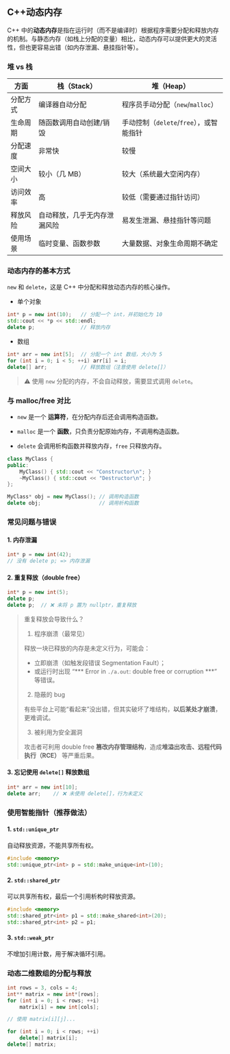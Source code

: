 ## C++动态内存

C++ 中的**动态内存**是指在运行时（而不是编译时）根据程序需要分配和释放内存的机制。与静态内存（如栈上分配的变量）相比，动态内存可以提供更大的灵活性，但也更容易出错（如内存泄漏、悬挂指针等）。

### 堆 vs 栈

| 方面     | 栈（Stack）                  | 堆（Heap）                              |
| -------- | ---------------------------- | --------------------------------------- |
| 分配方式 | 编译器自动分配               | 程序员手动分配（`new`/`malloc`）        |
| 生命周期 | 随函数调用自动创建/销毁      | 手动控制（`delete`/`free`），或智能指针 |
| 分配速度 | 非常快                       | 较慢                                    |
| 空间大小 | 较小（几 MB）                | 较大（系统最大空闲内存）                |
| 访问效率 | 高                           | 较低（需要通过指针访问）                |
| 释放风险 | 自动释放，几乎无内存泄漏风险 | 易发生泄漏、悬挂指针等问题              |
| 使用场景 | 临时变量、函数参数           | 大量数据、对象生命周期不确定            |

### 动态内存的基本方式

`new` 和 `delete`，这是 C++ 中分配和释放动态内存的核心操作。

- 单个对象

```cpp
int* p = new int(10);   // 分配一个 int，并初始化为 10
std::cout << *p << std::endl;
delete p;               // 释放内存
```

- 数组

```cpp
int* arr = new int[5];  // 分配一个 int 数组，大小为 5
for (int i = 0; i < 5; ++i) arr[i] = i;
delete[] arr;           // 释放数组（注意使用 delete[]）
```

> ⚠️ 使用 `new` 分配的内存，不会自动释放，需要显式调用 `delete`。

### 与 malloc/free 对比

- `new` 是一个 **运算符**，在分配内存后还会调用构造函数。

- `malloc` 是一个 **函数**，只负责分配原始内存，不调用构造函数。

- `delete` 会调用析构函数并释放内存，`free` 只释放内存。

```cpp
class MyClass {
public:
    MyClass() { std::cout << "Constructor\n"; }
    ~MyClass() { std::cout << "Destructor\n"; }
};

MyClass* obj = new MyClass(); // 调用构造函数
delete obj;                   // 调用析构函数
```

### 常见问题与错误

#### 1. 内存泄漏

```cpp
int* p = new int(42);
// 没有 delete p; => 内存泄漏
```

#### 2. 重复释放（double free）

```cpp
int* p = new int(5);
delete p;
delete p;  // ❌ 未将 p 置为 nullptr，重复释放
```

> 重复释放会导致什么？
>
> 1. 程序崩溃（最常见）
>
> 释放一块已释放的内存是未定义行为，可能会：
>
> - 立即崩溃（如触发段错误 Segmentation Fault）；
> - 或运行时出现 “*** Error in `./a.out`: double free or corruption ***” 等错误。
>
> 2. 隐蔽的 bug
>
> 有些平台上可能“看起来”没出错，但其实破坏了堆结构，**以后某处才崩溃**，更难调试。
>
> 3. 被利用为安全漏洞
>
> 攻击者可利用 double free **篡改内存管理结构**，造成**堆溢出攻击、远程代码执行（RCE）** 等严重后果。

#### 3. 忘记使用 `delete[]` 释放数组

```cpp
int* arr = new int[10];
delete arr;    // ❌ 未使用 delete[]，行为未定义
```

### 使用智能指针（推荐做法）

#### 1. `std::unique_ptr`

自动释放资源，不能共享所有权。

```cpp
#include <memory>
std::unique_ptr<int> p = std::make_unique<int>(10);
```

#### 2. `std::shared_ptr`

可以共享所有权，最后一个引用析构时释放资源。

```cpp
#include <memory>
std::shared_ptr<int> p1 = std::make_shared<int>(20);
std::shared_ptr<int> p2 = p1;
```

#### 3. `std::weak_ptr`

不增加引用计数，用于解决循环引用。

### 动态二维数组的分配与释放

```cpp
int rows = 3, cols = 4;
int** matrix = new int*[rows];
for (int i = 0; i < rows; ++i)
    matrix[i] = new int[cols];

// 使用 matrix[i][j]...

for (int i = 0; i < rows; ++i)
    delete[] matrix[i];
delete[] matrix;
```

